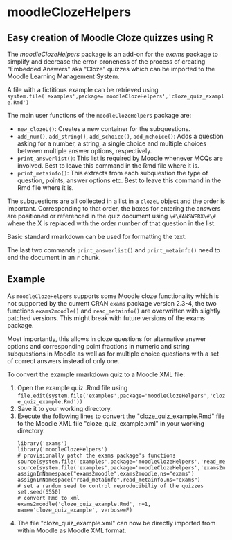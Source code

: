 # moodleClozeHelpers

## Easy creation of Moodle Cloze quizzes using R

The *moodleClozeHelpers* package is an add-on for the *exams* package to simplify and decrease the error-proneness of 
the process of creating "Embedded Answers" aka "Cloze" quizzes which can be imported to the Moodle Learning Management System.

A file with a fictitious example can be retrieved using  
`system.file('examples',package='moodleClozeHelpers','cloze_quiz_example.Rmd')`

The main user functions of the `moodleClozeHelpers` package are:

- `new_clozeL()`: Creates a new container for the subquestions.
- `add_num()`, `add_string()`, `add_schoice()`, `add_mchoice()`: Adds a question asking for a number, a string, a single choice and multiple choices between multiple answer options, respectively.
- `print_answerlist()`: This list is required by Moodle whenever MCQs are involved. Best to leave this command in the Rmd file where it is.
- `print_metainfo()`: This extracts from each subquestion the type of question, points, answer options etc. Best to leave this command in the Rmd file where it is.

The subquestions are all collected in a list in a `clozeL` object and the order is important. Corresponding to that order, the boxes for entering the answers are positioned or referenced in the quiz document using `\#\#ANSWERX\#\#` where the X is replaced with the order number of that question in the list.

Basic standard rmarkdown can be used for formatting the text.

The last two commands `print_answerlist()` and `print_metainfo()` need to end the document in an `r` chunk.

## Example

As `moodleClozeHelpers` supports some Moodle cloze functionality which is not supported by the current CRAN `exams` package version 2.3-4, the two functions `exams2moodle()` and `read_metainfo()` are overwritten with slightly patched versions. This might break with future versions of the exams package. 

Most importantly, this allows in cloze questions for alternative answer options and corresponding point fractions in numeric and string subquestions in Moodle as well as for multiple choice questions with a set of correct answers instead of only one.

To convert the example rmarkdown quiz to a Moodle XML file:

1. Open the example quiz .Rmd file using
    `file.edit(system.file('examples',package='moodleClozeHelpers','cloze_quiz_example.Rmd'))`
2. Save it to your working directory.
3. Execute the following lines to convert the "cloze_quiz_example.Rmd" file to the Moodle XML file "cloze_quiz_example.xml" in your working directory.
    ```{r setup, echo=T, eval=F}
    library('exams')
    library('moodleClozeHelpers')
    # provisionally patch the exams package's functions
    source(system.file('examples',package='moodleClozeHelpers','read_metainfo_mod.R'))
    source(system.file('examples',package='moodleClozeHelpers','exams2moodle_mod.R'))
    assignInNamespace("exams2moodle",exams2moodle,ns="exams")
    assignInNamespace("read_metainfo",read_metainfo,ns="exams")
    # set a random seed to control reproducibiliy of the quizzes
    set.seed(6550)
    # convert Rmd to xml
    exams2moodle('cloze_quiz_example.Rmd', n=1, name='cloze_quiz_example', verbose=F)
    ```
4. The file "cloze_quiz_example.xml" can now be directly imported from within Moodle as Moodle XML format.

